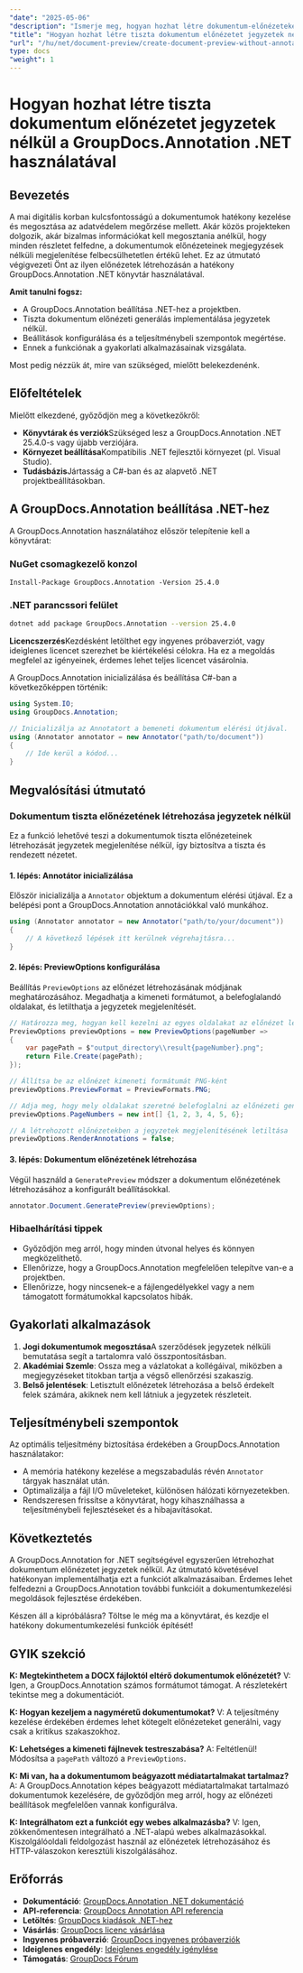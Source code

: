 ```yaml
---
"date": "2025-05-06"
"description": "Ismerje meg, hogyan hozhat létre dokumentum-előnézeteket jegyzetek nélkül a GroupDocs.Annotation for .NET használatával, biztosítva az adatvédelmet és az átláthatóságot az együttműködésen alapuló projektekben."
"title": "Hogyan hozhat létre tiszta dokumentum előnézetet jegyzetek nélkül a GroupDocs.Annotation .NET használatával"
"url": "/hu/net/document-preview/create-document-preview-without-annotations-groupdocs-dotnet/"
type: docs
"weight": 1
---
```


# Hogyan hozhat létre tiszta dokumentum előnézetet jegyzetek nélkül a GroupDocs.Annotation .NET használatával

## Bevezetés

A mai digitális korban kulcsfontosságú a dokumentumok hatékony kezelése és megosztása az adatvédelem megőrzése mellett. Akár közös projekteken dolgozik, akár bizalmas információkat kell megosztania anélkül, hogy minden részletet felfedne, a dokumentumok előnézeteinek megjegyzések nélküli megjelenítése felbecsülhetetlen értékű lehet. Ez az útmutató végigvezeti Önt az ilyen előnézetek létrehozásán a hatékony GroupDocs.Annotation .NET könyvtár használatával.

**Amit tanulni fogsz:**
- A GroupDocs.Annotation beállítása .NET-hez a projektben.
- Tiszta dokumentum előnézeti generálás implementálása jegyzetek nélkül.
- Beállítások konfigurálása és a teljesítménybeli szempontok megértése.
- Ennek a funkciónak a gyakorlati alkalmazásainak vizsgálata.

Most pedig nézzük át, mire van szükséged, mielőtt belekezdenénk.

## Előfeltételek

Mielőtt elkezdené, győződjön meg a következőkről:
- **Könyvtárak és verziók**Szükséged lesz a GroupDocs.Annotation .NET 25.4.0-s vagy újabb verziójára.
- **Környezet beállítása**Kompatibilis .NET fejlesztői környezet (pl. Visual Studio).
- **Tudásbázis**Jártasság a C#-ban és az alapvető .NET projektbeállításokban.

## A GroupDocs.Annotation beállítása .NET-hez

A GroupDocs.Annotation használatához először telepítenie kell a könyvtárat:

### NuGet csomagkezelő konzol
```shell
Install-Package GroupDocs.Annotation -Version 25.4.0
```

### .NET parancssori felület
```bash
dotnet add package GroupDocs.Annotation --version 25.4.0
```

**Licencszerzés**Kezdésként letölthet egy ingyenes próbaverziót, vagy ideiglenes licencet szerezhet be kiértékelési célokra. Ha ez a megoldás megfelel az igényeinek, érdemes lehet teljes licencet vásárolnia.

A GroupDocs.Annotation inicializálása és beállítása C#-ban a következőképpen történik:

```csharp
using System.IO;
using GroupDocs.Annotation;

// Inicializálja az Annotatort a bemeneti dokumentum elérési útjával.
using (Annotator annotator = new Annotator("path/to/document"))
{
    // Ide kerül a kódod...
}
```

## Megvalósítási útmutató

### Dokumentum tiszta előnézetének létrehozása jegyzetek nélkül

Ez a funkció lehetővé teszi a dokumentumok tiszta előnézeteinek létrehozását jegyzetek megjelenítése nélkül, így biztosítva a tiszta és rendezett nézetet.

#### 1. lépés: Annotátor inicializálása
Először inicializálja a `Annotator` objektum a dokumentum elérési útjával. Ez a belépési pont a GroupDocs.Annotation annotációkkal való munkához.

```csharp
using (Annotator annotator = new Annotator("path/to/your/document"))
{
    // A következő lépések itt kerülnek végrehajtásra...
}
```

#### 2. lépés: PreviewOptions konfigurálása

Beállítás `PreviewOptions` az előnézet létrehozásának módjának meghatározásához. Megadhatja a kimeneti formátumot, a belefoglalandó oldalakat, és letilthatja a jegyzetek megjelenítését.

```csharp
// Határozza meg, hogyan kell kezelni az egyes oldalakat az előnézet létrehozása során
PreviewOptions previewOptions = new PreviewOptions(pageNumber =>
{
    var pagePath = $"output_directory\\result{pageNumber}.png";
    return File.Create(pagePath);
});

// Állítsa be az előnézet kimeneti formátumát PNG-ként
previewOptions.PreviewFormat = PreviewFormats.PNG;

// Adja meg, hogy mely oldalakat szeretné belefoglalni az előnézeti generálásba
previewOptions.PageNumbers = new int[] {1, 2, 3, 4, 5, 6};

// A létrehozott előnézetekben a jegyzetek megjelenítésének letiltása
previewOptions.RenderAnnotations = false;
```

#### 3. lépés: Dokumentum előnézetének létrehozása

Végül használd a `GeneratePreview` módszer a dokumentum előnézetének létrehozásához a konfigurált beállításokkal.

```csharp
annotator.Document.GeneratePreview(previewOptions);
```

### Hibaelhárítási tippek
- Győződjön meg arról, hogy minden útvonal helyes és könnyen megközelíthető.
- Ellenőrizze, hogy a GroupDocs.Annotation megfelelően telepítve van-e a projektben.
- Ellenőrizze, hogy nincsenek-e a fájlengedélyekkel vagy a nem támogatott formátumokkal kapcsolatos hibák.

## Gyakorlati alkalmazások

1. **Jogi dokumentumok megosztása**A szerződések jegyzetek nélküli bemutatása segít a tartalomra való összpontosításban.
2. **Akadémiai Szemle**: Ossza meg a vázlatokat a kollégáival, miközben a megjegyzéseket titokban tartja a végső ellenőrzési szakaszig.
3. **Belső jelentések**: Letisztult előnézetek létrehozása a belső érdekelt felek számára, akiknek nem kell látniuk a jegyzetek részleteit.

## Teljesítménybeli szempontok

Az optimális teljesítmény biztosítása érdekében a GroupDocs.Annotation használatakor:
- A memória hatékony kezelése a megszabadulás révén `Annotator` tárgyak használat után.
- Optimalizálja a fájl I/O műveleteket, különösen hálózati környezetekben.
- Rendszeresen frissítse a könyvtárat, hogy kihasználhassa a teljesítménybeli fejlesztéseket és a hibajavításokat.

## Következtetés

A GroupDocs.Annotation for .NET segítségével egyszerűen létrehozhat dokumentum előnézetet jegyzetek nélkül. Az útmutató követésével hatékonyan implementálhatja ezt a funkciót alkalmazásaiban. Érdemes lehet felfedezni a GroupDocs.Annotation további funkcióit a dokumentumkezelési megoldások fejlesztése érdekében.

Készen áll a kipróbálásra? Töltse le még ma a könyvtárat, és kezdje el hatékony dokumentumkezelési funkciók építését!

## GYIK szekció

**K: Megtekinthetem a DOCX fájloktól eltérő dokumentumok előnézetét?**
V: Igen, a GroupDocs.Annotation számos formátumot támogat. A részletekért tekintse meg a dokumentációt.

**K: Hogyan kezeljem a nagyméretű dokumentumokat?**
V: A teljesítmény kezelése érdekében érdemes lehet kötegelt előnézeteket generálni, vagy csak a kritikus szakaszokhoz.

**K: Lehetséges a kimeneti fájlnevek testreszabása?**
A: Feltétlenül! Módosítsa a `pagePath` változó a `PreviewOptions`.

**K: Mi van, ha a dokumentumom beágyazott médiatartalmakat tartalmaz?**
A: A GroupDocs.Annotation képes beágyazott médiatartalmakat tartalmazó dokumentumok kezelésére, de győződjön meg arról, hogy az előnézeti beállítások megfelelően vannak konfigurálva.

**K: Integrálhatom ezt a funkciót egy webes alkalmazásba?**
V: Igen, zökkenőmentesen integrálható a .NET-alapú webes alkalmazásokkal. Kiszolgálóoldali feldolgozást használ az előnézetek létrehozásához és HTTP-válaszokon keresztüli kiszolgálásához.

## Erőforrás
- **Dokumentáció**: [GroupDocs.Annotation .NET dokumentáció](https://docs.groupdocs.com/annotation/net/)
- **API-referencia**: [GroupDocs Annotation API referencia](https://reference.groupdocs.com/annotation/net/)
- **Letöltés**: [GroupDocs kiadások .NET-hez](https://releases.groupdocs.com/annotation/net/)
- **Vásárlás**: [GroupDocs licenc vásárlása](https://purchase.groupdocs.com/buy)
- **Ingyenes próbaverzió**: [GroupDocs ingyenes próbaverziók](https://releases.groupdocs.com/annotation/net/)
- **Ideiglenes engedély**: [Ideiglenes engedély igénylése](https://purchase.groupdocs.com/temporary-license/)
- **Támogatás**: [GroupDocs Fórum](https://forum.groupdocs.com/c/annotation/)